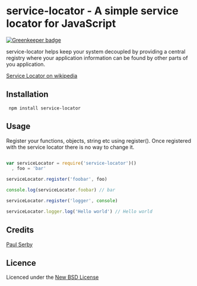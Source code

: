 # service-locator - A simple service locator for JavaScript

[![Greenkeeper badge](https://badges.greenkeeper.io/serby/service-locator.svg)](https://greenkeeper.io/)

service-locator helps keep your system decoupled by providing a central registry
where your application information can be found by other parts of you
application.

[Service Locator on wikipedia](http://en.wikipedia.org/wiki/Service_locator_pattern)

## Installation

     npm install service-locator

## Usage

Register your functions, objects, string etc using register().
Once registered with the service locator there is no way to change it.

```js

var serviceLocator = require('service-locator')()
  , foo = 'bar'

serviceLocator.register('foobar', foo)

console.log(serviceLocator.foobar) // bar

serviceLocator.register('logger', console)

serviceLocator.logger.log('Hello world') // Hello world

```

## Credits
[Paul Serby](https://github.com/serby/)

## Licence
Licenced under the [New BSD License](http://opensource.org/licenses/bsd-license.php)